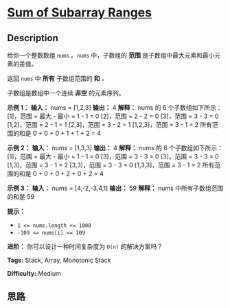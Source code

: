 # [Sum of Subarray Ranges][title]

## Description

给你一个整数数组 `nums` 。`nums` 中，子数组的 **范围** 是子数组中最大元素和最小元素的差值。

返回 `nums` 中 **所有** 子数组范围的 **和** _。_

子数组是数组中一个连续 **非空** 的元素序列。



**示例 1：**
            **输入：** nums = [1,2,3]    **输出：** 4    **解释：** nums 的 6 个子数组如下所示：    [1]，范围 = 最大 - 最小 = 1 - 1 = 0     [2]，范围 = 2 - 2 = 0    [3]，范围 = 3 - 3 = 0    [1,2]，范围 = 2 - 1 = 1    [2,3]，范围 = 3 - 2 = 1    [1,2,3]，范围 = 3 - 1 = 2    所有范围的和是 0 + 0 + 0 + 1 + 1 + 2 = 4

**示例 2：**
            **输入：** nums = [1,3,3]    **输出：** 4    **解释：** nums 的 6 个子数组如下所示：    [1]，范围 = 最大 - 最小 = 1 - 1 = 0    [3]，范围 = 3 - 3 = 0    [3]，范围 = 3 - 3 = 0    [1,3]，范围 = 3 - 1 = 2    [3,3]，范围 = 3 - 3 = 0    [1,3,3]，范围 = 3 - 1 = 2    所有范围的和是 0 + 0 + 0 + 2 + 0 + 2 = 4    

**示例 3：**
            **输入：** nums = [4,-2,-3,4,1]    **输出：** 59    **解释：** nums 中所有子数组范围的和是 59    



**提示：**

  * `1 <= nums.length <= 1000`
  * `-109 <= nums[i] <= 109`



**进阶：** 你可以设计一种时间复杂度为 `O(n)` 的解决方案吗？


**Tags:** Stack, Array, Monotonic Stack

**Difficulty:** Medium

## 思路

[title]: https://leetcode-cn.com/problems/sum-of-subarray-ranges
